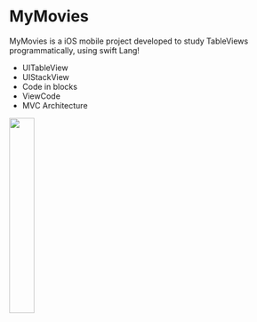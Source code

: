 # MyMovies

MyMovies is a iOS mobile project developed to study TableViews programmatically, using swift Lang!

* UITableView
* UIStackView
* Code in blocks
* ViewCode
* MVC Architecture
<img src="https://user-images.githubusercontent.com/60624768/161756097-1b849074-72f3-4f0b-8284-1011bb9fe5ae.png" width=30% height=30%>
